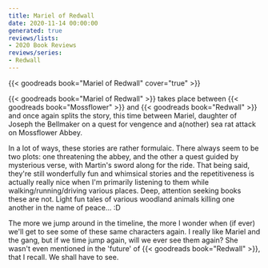 ```yaml
---
title: Mariel of Redwall
date: 2020-11-14 00:00:00
generated: true
reviews/lists:
- 2020 Book Reviews
reviews/series:
- Redwall
---
```

{{< goodreads book="Mariel of Redwall" cover="true" >}}

{{< goodreads book="Mariel of Redwall" >}} takes place between {{< goodreads book="Mossflower" >}} and {{< goodreads book="Redwall" >}} and once again splits the story, this time between Mariel, daughter of Joseph the Bellmaker on a quest for vengence and a(nother) sea rat attack on Mossflower Abbey.  

In a lot of ways, these stories are rather formulaic. There always seem to be two plots: one threatening the abbey, and the other a quest guided by mysterious verse, with Martin's sword along for the ride. That being said, they're still wonderfully fun and whimsical stories and the repetitiveness is actually really nice when I'm primarily listening to them while walking/running/driving various places. Deep, attention seeking books these are not. Light fun tales of various woodland animals killing one another in the name of peace... :D  

<!--more-->

The more we jump around in the timeline, the more I wonder when (if ever) we'll get to see some of these same characters again. I really like Mariel and the gang, but if we time jump again, will we ever see them again? She wasn't even mentioned in the 'future' of {{< goodreads book="Redwall" >}}, that I recall. We shall have to see.



